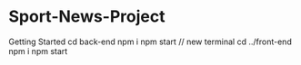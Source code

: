 # Sport-News-Project
Getting Started 
cd back-end
npm i
npm start 
// new terminal 
cd ../front-end
npm i 
npm start